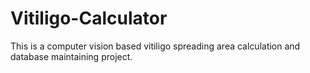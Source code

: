 # Vitiligo-Calculator
This is a computer vision based vitiligo spreading area calculation and database maintaining project.
